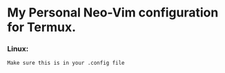 # My Personal Neo-Vim configuration for Termux.

### Linux:
    Make sure this is in your .config file

